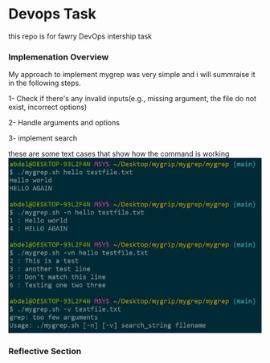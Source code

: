 # Devops Task
this repo is for fawry DevOps intership task

### Implemenation Overview
My approach to implement mygrep was very simple and i will summraise it in the following steps.

1- Check if there's any invalid inputs(e.g., missing argument, the file do not exist, incorrect options)

2- Handle arguments and options

3- implement search

these are some text cases that show how the command is working
![Testcase_screenshot](./Testcases_Screenshot.jpg)

### Reflective Section
